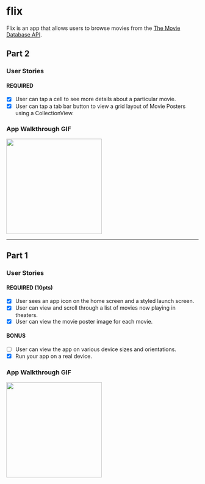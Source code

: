 # flix

Flix is an app that allows users to browse movies from the [The Movie Database API](http://docs.themoviedb.apiary.io/#).

## Part 2

### User Stories

#### REQUIRED
- [x] User can tap a cell to see more details about a particular movie.
- [x] User can tap a tab bar button to view a grid layout of Movie Posters using a CollectionView.

### App Walkthrough GIF

<img src="http://g.recordit.co/aWMhPe8CyI.gif" width=250><br>

---

## Part 1

### User Stories
#### REQUIRED (10pts)
- [x] User sees an app icon on the home screen and a styled launch screen.
- [x] User can view and scroll through a list of movies now playing in theaters.
- [x] User can view the movie poster image for each movie.

#### BONUS
- [ ] User can view the app on various device sizes and orientations.
- [x] Run your app on a real device.

### App Walkthrough GIF

<img src="http://g.recordit.co/DNGIt2Y7nM.gif" width=250><br>
